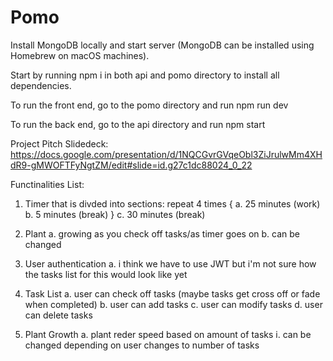 # Pomo

Install MongoDB locally and start server (MongoDB can be installed using Homebrew on macOS machines).

Start by running npm i in both api and pomo directory to install all dependencies.

To run the front end, go to the pomo directory and run npm run dev

To run the back end, go to the api directory and run npm start

Project Pitch Slidedeck: https://docs.google.com/presentation/d/1NQCGvrGVqeObl3ZiJrulwMm4XHdR9-gMWOFTFyNgtZM/edit#slide=id.g27c1dc88024_0_22

Functinalities List:
1. Timer that is divded into sections: 
    repeat 4 times {
        a. 25 minutes (work)
        b. 5 minutes (break)
    }
        c. 30 minutes (break)

2. Plant 
    a. growing as you check off tasks/as timer goes on
    b. can be changed

3. User authentication 
    a. i think we have to use JWT but i'm not sure how the tasks list for this would look like yet

4. Task List
    a. user can check off tasks (maybe tasks get cross off or fade when completed)
    b. user can add tasks
    c. user can modify tasks
    d. user can delete tasks

5. Plant Growth 
    a. plant reder speed based on amount of tasks
        i. can be changed depending on user changes to number of tasks

